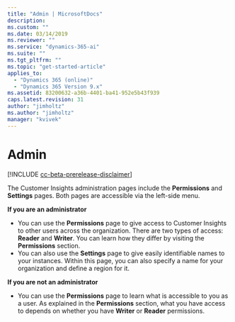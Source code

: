 ```yaml
---
title: "Admin | MicrosoftDocs"
description: 
ms.custom: ""
ms.date: 03/14/2019
ms.reviewer: ""
ms.service: "dynamics-365-ai"
ms.suite: ""
ms.tgt_pltfrm: ""
ms.topic: "get-started-article"
applies_to: 
  - "Dynamics 365 (online)"
  - "Dynamics 365 Version 9.x"
ms.assetid: 83200632-a36b-4401-ba41-952e5b43f939
caps.latest.revision: 31
author: "jimholtz"
ms.author: "jimholtz"
manager: "kvivek"
---
```

# Admin

[!INCLUDE [cc-beta-prerelease-disclaimer](../includes/cc-beta-prerelease-disclaimer.md)]

The Customer Insights administration pages include the **Permissions** and **Settings** pages. Both pages are accessible via the left-side menu.

**If you are an administrator**

- You can use the **Permissions** page to give access to Customer Insights to other users across the organization. There are two types of access: **Reader** and **Writer**. You can learn how they differ by visiting the **Permissions** section. 
- You can also use the **Settings** page to give easily identifiable names to your instances. Within this page, you can also specify a name for your organization and define a region for it. 

**If you are not an administrator**

- You can use the **Permissions** page to learn what is accessible to you as a user. As explained in the **Permissions** section, what you have access to depends on whether you have **Writer** or **Reader** permissions.

